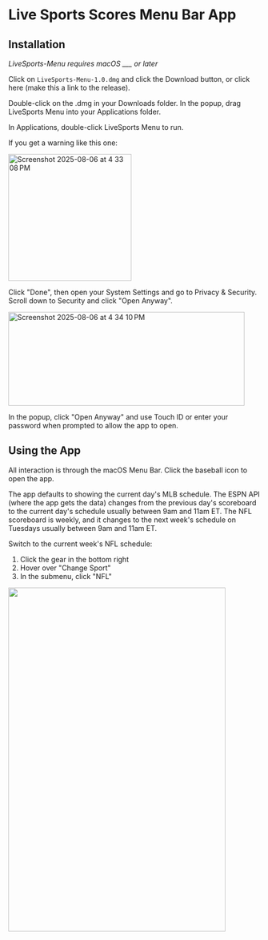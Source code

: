 <!-- Author: Zachary Kornbluth -->
<!-- GitHub: github.com/zkornbluth -->
# Live Sports Scores Menu Bar App

## Installation
*LiveSports-Menu requires macOS ___ or later*

Click on `LiveSports-Menu-1.0.dmg` and click the Download button, or click here (make this a link to the release).

Double-click on the .dmg in your Downloads folder. In the popup, drag LiveSports Menu into your Applications folder.

In Applications, double-click LiveSports Menu to run.

If you get a warning like this one:

<!-- Need new images here, these say "PasswordGenerator" -->
<img width="246" height="253" alt="Screenshot 2025-08-06 at 4 33 08 PM" src="https://github.com/user-attachments/assets/e339a10c-4503-4e08-abd9-a0afc41fe8bf" />

Click "Done", then open your System Settings and go to Privacy & Security. Scroll down to Security and click "Open Anyway". 

<img width="472" height="187" alt="Screenshot 2025-08-06 at 4 34 10 PM" src="https://github.com/user-attachments/assets/e201bbb3-c0fc-405c-a569-9f4848f041b7" />

In the popup, click "Open Anyway" and use Touch ID or enter your password when prompted to allow the app to open.

## Using the App
All interaction is through the macOS Menu Bar. Click the baseball icon to open the app.

The app defaults to showing the current day's MLB schedule. The ESPN API (where the app gets the data) changes from the previous day's scoreboard to the current day's schedule usually between 9am and 11am ET. The NFL scoreboard is weekly, and it changes to the next week's schedule on Tuesdays usually between 9am and 11am ET.

Switch to the current week's NFL schedule:
1. Click the gear in the bottom right
2. Hover over "Change Sport"
3. In the submenu, click "NFL"
<img src="https://github.com/user-attachments/assets/72533833-1dd6-4357-bb5c-23e7b27e41f5" width="434" height="686" />
